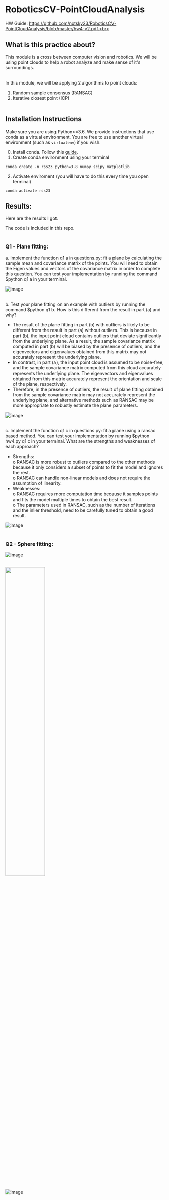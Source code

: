 # RoboticsCV-PointCloudAnalysis

HW Guide: https://github.com/notsky23/RoboticsCV-PointCloudAnalysis/blob/master/hw4-v2.pdf.<br><br>

## What is this practice about?<br>

This module is a cross between computer vision and robotics. We will be using point clouds to help a robot analyze and make sense of it's surroundings.<br><br>

In this module, we will be applying 2 algorithms to point clouds:<br>
1. Random sample consensus (RANSAC)<br>
2. Iterative closest point (ICP)<br><br>

## Installation Instructions
Make sure you are using Python>=3.6.  We provide instructions that use conda as
a virtual environment.  You are free to use another virtual environment (such as
`virtualenv`) if you wish.

0. Install conda.  Follow this [guide](https://docs.anaconda.com/anaconda/install/).
1. Create conda environment using your terminal
```shell
conda create -n rss23 python=3.8 numpy scipy matplotlib
```
2. Activate enviroment (you will have to do this every time you open terminal)
```shell
conda activate rss23
```

## Results:<br>

Here are the results I got.<br>

The code is included in this repo.<br><br>

### Q1 - Plane fitting:<br>

a. Implement the function q1 a in questions.py: fit a plane by calculating the sample mean and covariance matrix of the points. You will need to obtain the Eigen values and vectors of the covariance matrix in order to complete this question. You can test your implementation by running the command $python q1 a in your terminal.<br>

![image](https://user-images.githubusercontent.com/98131995/234903586-5c188424-4ae5-4bc7-a8a6-e6485ce84c8e.png)<br><br>

b. Test your plane fitting on an example with outliers by running the command $python q1 b. How is this different from the result in part (a) and why?<br>

-	The result of the plane fitting in part (b) with outliers is likely to be different from the result in part (a) without outliers. This is because in part (b), the input point cloud contains outliers that deviate significantly from the underlying plane. As a result, the sample covariance matrix computed in part (b) will be biased by the presence of outliers, and the eigenvectors and eigenvalues obtained from this matrix may not accurately represent the underlying plane.<br>
-	In contrast, in part (a), the input point cloud is assumed to be noise-free, and the sample covariance matrix computed from this cloud accurately represents the underlying plane. The eigenvectors and eigenvalues obtained from this matrix accurately represent the orientation and scale of the plane, respectively.<br>
-	Therefore, in the presence of outliers, the result of plane fitting obtained from the sample covariance matrix may not accurately represent the underlying plane, and alternative methods such as RANSAC may be more appropriate to robustly estimate the plane parameters.<br>

![image](https://user-images.githubusercontent.com/98131995/234905039-d4958b2d-b470-4779-b91f-6c19f085ba3c.png)<br><br>

c.	Implement the function q1  c in questions.py: fit a plane using a ransac based method. You can test your implementation by running $python hw4.py q1 c in your terminal. What are the strengths and weaknesses of each approach?<br>

-	Strengths:<br>
  o	RANSAC is more robust to outliers compared to the other methods because it only considers a subset of points to fit the model and ignores the rest.<br>
  o	RANSAC can handle non-linear models and does not require the assumption of linearity.<br>
-	Weaknesses:<br>
  o	RANSAC requires more computation time because it samples points and fits the model multiple times to obtain the best result.<br>
  o	The parameters used in RANSAC, such as the number of iterations and the inlier threshold, need to be carefully tuned to obtain a good result.<br>

![image](https://user-images.githubusercontent.com/98131995/234906032-b4deda77-ea10-4117-b1e9-2ef3b7155b7a.png)<br><br>

### Q2 - Sphere fitting:<br>

![image](https://user-images.githubusercontent.com/98131995/234907201-5900c2df-0d34-45f8-ac4f-bb948a8b8c65.png)<br><br>


<img src="https://user-images.githubusercontent.com/98131995/234774183-aa43c871-c027-4e08-88fc-be1bba319672.png" width=50% height=50%><br><br>
![image](https://user-images.githubusercontent.com/98131995/234774248-c49252f4-8ae4-4d06-8d06-47ec421bfb46.png)<br><br>
